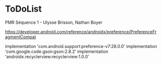 # ToDoList
PMR Séquence 1 - Ulysse Brisson, Nathan Boyer

https://developer.android.com/reference/androidx/preference/PreferenceFragmentCompat

implementation 'com.android.support:preference-v7:28.0.0'
implementation 'com.google.code.gson:gson:2.8.2'
implementation 'androidx.recyclerview:recyclerview:1.0.0'
